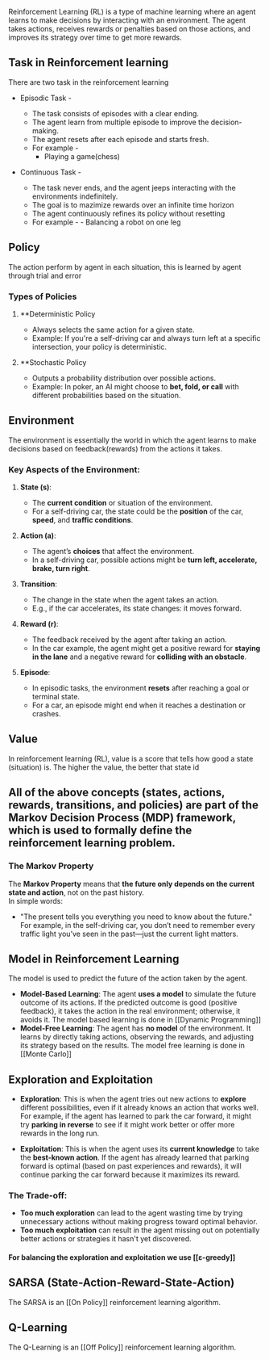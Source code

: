 Reinforcement Learning (RL) is a type of machine learning where an agent learns to make decisions by interacting with an environment. The agent takes actions, receives rewards or penalties based on those actions, and improves its strategy over time to get more rewards.


## Task in Reinforcement learning 

There are two task in the reinforcement learning

- Episodic Task - 
	- The task consists of episodes with a clear ending.
	- The	agent learn from multiple episode to improve the decision-making.
	- The agent resets after each episode and starts fresh.
	- For example -
		- Playing a game(chess)

- Continuous Task - 
	- The task never ends, and the agent jeeps interacting with the environments indefinitely.
	- The goal is to mazimize rewards over an infinite time horizon
	- The agent continuously refines its policy without resetting
	-  For example - 
			- Balancing a robot on one leg

## Policy

The action perform by agent in each situation, this is learned by agent through trial and error 

### **Types of Policies**

1. **Deterministic Policy
    
    - Always selects the same action for a given state.
    - Example: If you're a self-driving car and always turn left at a specific intersection, your policy is deterministic.
    
2. **Stochastic Policy
    
    - Outputs a probability distribution over possible actions.
    - Example: In poker, an AI might choose to **bet, fold, or call** with different probabilities based on the situation.

## Environment

The environment is essentially the world in which the agent learns to make decisions based on feedback(rewards) from the actions it takes.

### Key Aspects of the Environment:

1. **State (s)**:
    
    - The **current condition** or situation of the environment.
    - For a self-driving car, the state could be the **position** of the car, **speed**, and **traffic conditions**.
2. **Action (a)**:
    
    - The agent’s **choices** that affect the environment.
    - In a self-driving car, possible actions might be **turn left, accelerate, brake, turn right**.
3. **Transition**:
    
    - The change in the state when the agent takes an action.
    - E.g., if the car accelerates, its state changes: it moves forward.
4. **Reward (r)**:
    
    - The feedback received by the agent after taking an action.
    - In the car example, the agent might get a positive reward for **staying in the lane** and a negative reward for **colliding with an obstacle**.
5. **Episode**:
    
    - In episodic tasks, the environment **resets** after reaching a goal or terminal state.
    - For a car, an episode might end when it reaches a destination or crashes.

## Value
In reinforcement learning (RL), value is a score that tells how good a state (situation) is. The higher the value, the better that state id

## All of the above concepts (states, actions, rewards, transitions, and policies) are part of the **Markov Decision Process (MDP)** framework, which is used to formally define the reinforcement learning problem.

### **The Markov Property**

The **Markov Property** means that **the future only depends on the current state and action**, not on the past history.  
In simple words:

- "The present tells you everything you need to know about the future."  
    For example, in the self-driving car, you don’t need to remember every traffic light you’ve seen in the past—just the current light matters.

## Model in Reinforcement Learning

The model is used to predict the future of the action taken by the agent.

- **Model-Based Learning**: The agent **uses a model** to simulate the future outcome of its actions. If the predicted outcome is good (positive feedback), it takes the action in the real environment; otherwise, it avoids it. The model based learning is done in [[Dynamic Programming]]
- **Model-Free Learning**: The agent has **no model** of the environment. It learns by directly taking actions, observing the rewards, and adjusting its strategy based on the results. The model free learning is done in [[Monte Carlo]]


## Exploration and Exploitation 

- **Exploration**: This is when the agent tries out new actions to **explore** different possibilities, even if it already knows an action that works well. For example, if the agent has learned to park the car forward, it might try **parking in reverse** to see if it might work better or offer more rewards in the long run.
    
- **Exploitation**: This is when the agent uses its **current knowledge** to take the **best-known action**. If the agent has already learned that parking forward is optimal (based on past experiences and rewards), it will continue parking the car forward because it maximizes its reward.

### The Trade-off:

- **Too much exploration** can lead to the agent wasting time by trying unnecessary actions without making progress toward optimal behavior.
- **Too much exploitation** can result in the agent missing out on potentially better actions or strategies it hasn't yet discovered.

#### For balancing the exploration and exploitation we use [[ε-greedy]]
## SARSA (State-Action-Reward-State-Action)

The SARSA is an [[On Policy]] reinforcement learning algorithm.

## Q-Learning 
The Q-Learning is an [[Off Policy]] reinforcement learning algorithm.

